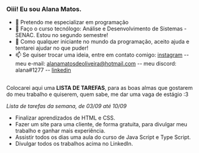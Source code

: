 ### Oiii! Eu sou Alana Matos.



- 🔭 Pretendo me especializar em programação
- 🌱 Faço o curso tecnólogo: Análise e Desenvolvimento de Sistemas - SENAC. Estou no segundo semestre!
- 🤔 Como qualquer iniciante no mundo da programação, aceito ajuda e tentarei ajudar no que puder!
- 📫 Se quiser trocar uma ideia, entre em contato comigo: [instagram](https://www.instagram.com/_dev.lana/) -- meu e-mail: alanamatosdeoliveira@hotmail.com  --  meu discord: alana#1277 -- [linkedin](https://www.linkedin.com/in/alana-matos-259851225/)

##

Colocarei aqui uma **LISTA DE TAREFAS**, para as boas almas que gostarem do meu trabalho e quiserem, quem sabe, me dar uma vaga de estágio :3 

*Lista de tarefas da semana, de 03/09 até 10/09*
- Finalizar aprendizados de HTML e CSS.
- Fazer um site para uma cliente, de forma gratuita, para divulgar meu trabalho e ganhar mais experiência.
- Assistir todos os dias uma aula do curso de Java Script e Type Script.
- Divulgar todos os trabalhos acima no LinkedIn.
